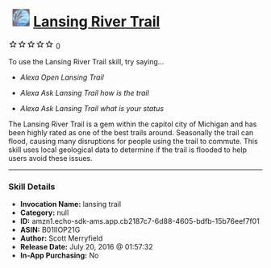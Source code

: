 # &nbsp;<img src="skill_icon" alt="Lansing River Trail icon" width="36"> [Lansing River Trail](http://alexa.amazon.com/#skills/amzn1.echo-sdk-ams.app.cb2187c7-6d88-4605-bdfb-15b76eef7f01)
![0 stars](../../images/ic_star_border_black_18dp_1x.png)![0 stars](../../images/ic_star_border_black_18dp_1x.png)![0 stars](../../images/ic_star_border_black_18dp_1x.png)![0 stars](../../images/ic_star_border_black_18dp_1x.png)![0 stars](../../images/ic_star_border_black_18dp_1x.png) 0

To use the Lansing River Trail skill, try saying...

* *Alexa Open Lansing Trail*

* *Alexa Ask Lansing Trail how is the trail*

* *Alexa Ask Lansing Trail what is your status*

The Lansing River Trail is a gem within the capitol city of Michigan and has been highly rated as one of the best trails around.  Seasonally the trail can flood, causing many disruptions for people using the trail to commute. This skill uses local geological data to determine if the trail is flooded to help users avoid these issues.

***

### Skill Details

* **Invocation Name:** lansing trail
* **Category:** null
* **ID:** amzn1.echo-sdk-ams.app.cb2187c7-6d88-4605-bdfb-15b76eef7f01
* **ASIN:** B01IIOP21G
* **Author:** Scott Merryfield
* **Release Date:** July 20, 2016 @ 01:57:32
* **In-App Purchasing:** No
